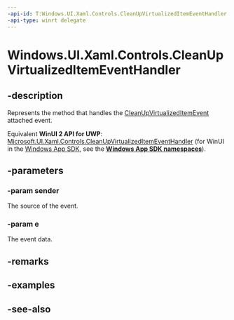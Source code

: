 ```yaml
---
-api-id: T:Windows.UI.Xaml.Controls.CleanUpVirtualizedItemEventHandler
-api-type: winrt delegate
---
```

<!-- Delegate syntax.
public delegate void CleanUpVirtualizedItemEventHandler(System.Object sender, Windows.UI.Xaml.Controls.CleanUpVirtualizedItemEventArgs e)
-->
# Windows.UI.Xaml.Controls.CleanUpVirtualizedItemEventHandler

## -description
Represents the method that handles the [CleanUpVirtualizedItemEvent](virtualizingstackpanel_cleanupvirtualizeditemevent.md) attached event.

Equivalent **WinUI 2 API for UWP**: [Microsoft.UI.Xaml.Controls.CleanUpVirtualizedItemEventHandler](/windows/winui/api/microsoft.ui.xaml.controls.cleanupvirtualizeditemeventhandler) (for WinUI in the [Windows App SDK](/windows/apps/windows-app-sdk/), see the **[Windows App SDK namespaces](/windows/windows-app-sdk/api/winrt/)**).

## -parameters
### -param sender
The source of the event.

### -param e
The event data.


## -remarks

## -examples

## -see-also
